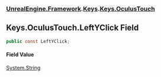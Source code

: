 ### [UnrealEngine.Framework](./UnrealEngine-Framework.md 'UnrealEngine.Framework').[Keys](./UnrealEngine-Framework-Keys.md 'UnrealEngine.Framework.Keys').[Keys.OculusTouch](./UnrealEngine-Framework-Keys-OculusTouch.md 'UnrealEngine.Framework.Keys.OculusTouch')
## Keys.OculusTouch.LeftYClick Field
  
```csharp
public const LeftYClick;
```
#### Field Value
[System.String](https://docs.microsoft.com/en-us/dotnet/api/System.String 'System.String')  
